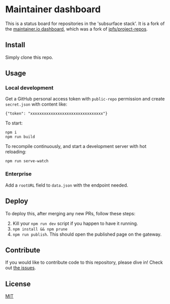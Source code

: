 # Maintainer dashboard

This is a status board for repositories in the 'subsurface stack'. It is a fork of the [maintainer.io dashboard](https://github.com/mntnr/dashboard), which was a fork of [ipfs/project-repos](https://github.com/ipfs/project-repos).


## Install

Simply clone this repo.


## Usage

### Local development

Get a GitHub personal access token with `public-repo` permission and create `secret.json` with content like:

    {"token": "xxxxxxxxxxxxxxxxxxxxxxxxxxxxxxxx"}

To start:

    npm i
    npm run build

To recompile continuously, and start a development server with hot reloading:

    npm run serve-watch

### Enterprise

Add a `rootURL` field to `data.json` with the endpoint needed.


## Deploy

To deploy this, after merging any new PRs, follow these steps:

2. Kill your `npm run dev` script if you happen to have it running.
3. `npm install && npm prune`
4. `npm run publish`. This should open the published page on the gateway.


## Contribute

If you would like to contribute code to this repository, please dive in! Check out [the issues](//github.com/kwinkunks/dashboard/issues).


## License

[MIT](LICENSE)

